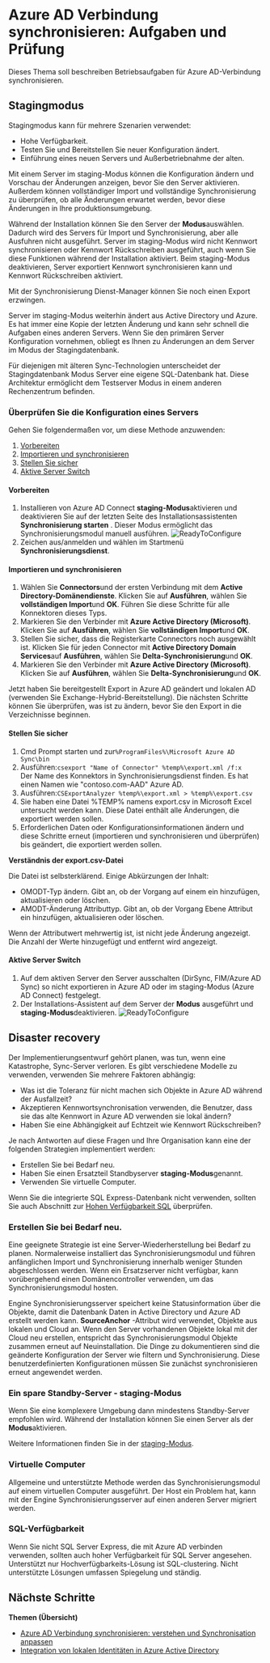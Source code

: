 <properties
   pageTitle="Azure AD Verbindung synchronisieren: Aufgaben und Hinweise | Microsoft Azure"
   description="Dieses Thema beschreibt Betriebsaufgaben Azure AD-Verbindung synchronisieren und zum Betrieb dieser Komponente vorbereiten."
   services="active-directory"
   documentationCenter=""
   authors="AndKjell"
   manager="femila"
   editor=""/>

<tags
   ms.service="active-directory"
   ms.devlang="na"
   ms.topic="article"
   ms.tgt_pltfrm="na"
   ms.workload="identity"
   ms.date="09/01/2016"
   ms.author="billmath"/>

# <a name="azure-ad-connect-sync-operational-tasks-and-consideration"></a>Azure AD Verbindung synchronisieren: Aufgaben und Prüfung
Dieses Thema soll beschreiben Betriebsaufgaben für Azure AD-Verbindung synchronisieren.

## <a name="staging-mode"></a>Stagingmodus
Stagingmodus kann für mehrere Szenarien verwendet:

-   Hohe Verfügbarkeit.
-   Testen Sie und Bereitstellen Sie neuer Konfiguration ändert.
-   Einführung eines neuen Servers und Außerbetriebnahme der alten.

Mit einem Server im staging-Modus können die Konfiguration ändern und Vorschau der Änderungen anzeigen, bevor Sie den Server aktivieren. Außerdem können vollständiger Import und vollständige Synchronisierung zu überprüfen, ob alle Änderungen erwartet werden, bevor diese Änderungen in Ihre produktionsumgebung.

Während der Installation können Sie den Server der **Modus**auswählen. Dadurch wird des Servers für Import und Synchronisierung, aber alle Ausfuhren nicht ausgeführt. Server im staging-Modus wird nicht Kennwort synchronisieren oder Kennwort Rückschreiben ausgeführt, auch wenn Sie diese Funktionen während der Installation aktiviert. Beim staging-Modus deaktivieren, Server exportiert Kennwort synchronisieren kann und Kennwort Rückschreiben aktiviert.

Mit der Synchronisierung Dienst-Manager können Sie noch einen Export erzwingen.

Server im staging-Modus weiterhin ändert aus Active Directory und Azure. Es hat immer eine Kopie der letzten Änderung und kann sehr schnell die Aufgaben eines anderen Servers. Wenn Sie den primären Server Konfiguration vornehmen, obliegt es Ihnen zu Änderungen an dem Server im Modus der Stagingdatenbank.

Für diejenigen mit älteren Sync-Technologien unterscheidet der Stagingdatenbank Modus Server eine eigene SQL-Datenbank hat. Diese Architektur ermöglicht dem Testserver Modus in einem anderen Rechenzentrum befinden.

### <a name="verify-the-configuration-of-a-server"></a>Überprüfen Sie die Konfiguration eines Servers
Gehen Sie folgendermaßen vor, um diese Methode anzuwenden:

1. [Vorbereiten](#prepare)
2. [Importieren und synchronisieren](#import-and-synchronize)
3. [Stellen Sie sicher](#verify)
4. [Aktive Server Switch](#switch-active-server)

#### <a name="prepare"></a>Vorbereiten

1. Installieren von Azure AD Connect **staging-Modus**aktivieren und deaktivieren Sie auf der letzten Seite des Installationsassistenten **Synchronisierung starten** . Dieser Modus ermöglicht das Synchronisierungsmodul manuell ausführen.
![ReadyToConfigure](./media/active-directory-aadconnectsync-operations/readytoconfigure.png)
2. Zeichen aus/anmelden und wählen im Startmenü **Synchronisierungsdienst**.

#### <a name="import-and-synchronize"></a>Importieren und synchronisieren

1. Wählen Sie **Connectors**und der ersten Verbindung mit dem **Active Directory-Domänendienste**. Klicken Sie auf **Ausführen**, wählen Sie **vollständigen Import**und **OK**. Führen Sie diese Schritte für alle Konnektoren dieses Typs.
2. Markieren Sie den Verbinder mit **Azure Active Directory (Microsoft)**. Klicken Sie auf **Ausführen**, wählen Sie **vollständigen Import**und **OK**.
3. Stellen Sie sicher, dass die Registerkarte Connectors noch ausgewählt ist. Klicken Sie für jeden Connector mit **Active Directory Domain Services**auf **Ausführen**, wählen Sie **Delta-Synchronisierung**und **OK**.
4. Markieren Sie den Verbinder mit **Azure Active Directory (Microsoft)**. Klicken Sie auf **Ausführen**, wählen Sie **Delta-Synchronisierung**und **OK**.

Jetzt haben Sie bereitgestellt Export in Azure AD geändert und lokalen AD (verwenden Sie Exchange-Hybrid-Bereitstellung). Die nächsten Schritte können Sie überprüfen, was ist zu ändern, bevor Sie den Export in die Verzeichnisse beginnen.

#### <a name="verify"></a>Stellen Sie sicher

1. Cmd Prompt starten und zur`%ProgramFiles%\Microsoft Azure AD Sync\bin`
2. Ausführen:`csexport "Name of Connector" %temp%\export.xml /f:x`  
Der Name des Konnektors in Synchronisierungsdienst finden. Es hat einen Namen wie "contoso.com-AAD" Azure AD.
3. Ausführen:`CSExportAnalyzer %temp%\export.xml > %temp%\export.csv`
4. Sie haben eine Datei %TEMP% namens export.csv in Microsoft Excel untersucht werden kann. Diese Datei enthält alle Änderungen, die exportiert werden sollen.
5. Erforderlichen Daten oder Konfigurationsinformationen ändern und diese Schritte erneut (importieren und synchronisieren und überprüfen) bis geändert, die exportiert werden sollen.

**Verständnis der export.csv-Datei**

Die Datei ist selbsterklärend. Einige Abkürzungen der Inhalt:

- OMODT-Typ ändern. Gibt an, ob der Vorgang auf einem ein hinzufügen, aktualisieren oder löschen.
- AMODT-Änderung Attributtyp. Gibt an, ob der Vorgang Ebene Attribut ein hinzufügen, aktualisieren oder löschen.

Wenn der Attributwert mehrwertig ist, ist nicht jede Änderung angezeigt. Die Anzahl der Werte hinzugefügt und entfernt wird angezeigt.

#### <a name="switch-active-server"></a>Aktive Server Switch

1. Auf dem aktiven Server den Server ausschalten (DirSync, FIM/Azure AD Sync) so nicht exportieren in Azure AD oder im staging-Modus (Azure AD Connect) festgelegt.
2. Der Installations-Assistent auf dem Server der **Modus** ausgeführt und **staging-Modus**deaktivieren.
![ReadyToConfigure](./media/active-directory-aadconnectsync-operations/additionaltasks.png)

## <a name="disaster-recovery"></a>Disaster recovery
Der Implementierungsentwurf gehört planen, was tun, wenn eine Katastrophe, Sync-Server verloren. Es gibt verschiedene Modelle zu verwenden, verwenden Sie mehrere Faktoren abhängig:

-   Was ist die Toleranz für nicht machen sich Objekte in Azure AD während der Ausfallzeit?
-   Akzeptieren Kennwortsynchronisation verwenden, die Benutzer, dass sie das alte Kennwort in Azure AD verwenden sie lokal ändern?
-   Haben Sie eine Abhängigkeit auf Echtzeit wie Kennwort Rückschreiben?

Je nach Antworten auf diese Fragen und Ihre Organisation kann eine der folgenden Strategien implementiert werden:

-   Erstellen Sie bei Bedarf neu.
-   Haben Sie einen Ersatzteil Standbyserver **staging-Modus**genannt.
-   Verwenden Sie virtuelle Computer.

Wenn Sie die integrierte SQL Express-Datenbank nicht verwenden, sollten Sie auch Abschnitt zur [Hohen Verfügbarkeit SQL](#sql-high-availability) überprüfen.

### <a name="rebuild-when-needed"></a>Erstellen Sie bei Bedarf neu.
Eine geeignete Strategie ist eine Server-Wiederherstellung bei Bedarf zu planen. Normalerweise installiert das Synchronisierungsmodul und führen anfänglichen Import und Synchronisierung innerhalb weniger Stunden abgeschlossen werden. Wenn ein Ersatzserver nicht verfügbar, kann vorübergehend einen Domänencontroller verwenden, um das Synchronisierungsmodul hosten.

Engine Synchronisierungsserver speichert keine Statusinformation über die Objekte, damit die Datenbank Daten in Active Directory und Azure AD erstellt werden kann. **SourceAnchor** -Attribut wird verwendet, Objekte aus lokalen und Cloud an. Wenn den Server vorhandenen Objekte lokal mit der Cloud neu erstellen, entspricht das Synchronisierungsmodul Objekte zusammen erneut auf Neuinstallation. Die Dinge zu dokumentieren sind die geänderte Konfiguration der Server wie filtern und Synchronisierung. Diese benutzerdefinierten Konfigurationen müssen Sie zunächst synchronisieren erneut angewendet werden.

### <a name="have-a-spare-standby-server---staging-mode"></a>Ein spare Standby-Server - staging-Modus
Wenn Sie eine komplexere Umgebung dann mindestens Standby-Server empfohlen wird. Während der Installation können Sie einen Server als der **Modus**aktivieren.

Weitere Informationen finden Sie in der [staging-Modus](#staging-mode).

### <a name="use-virtual-machines"></a>Virtuelle Computer
Allgemeine und unterstützte Methode werden das Synchronisierungsmodul auf einem virtuellen Computer ausgeführt. Der Host ein Problem hat, kann mit der Engine Synchronisierungsserver auf einen anderen Server migriert werden.

### <a name="sql-high-availability"></a>SQL-Verfügbarkeit
Wenn Sie nicht SQL Server Express, die mit Azure AD verbinden verwenden, sollten auch hoher Verfügbarkeit für SQL Server angesehen. Unterstützt nur Hochverfügbarkeits-Lösung ist SQL-clustering. Nicht unterstützte Lösungen umfassen Spiegelung und ständig.

## <a name="next-steps"></a>Nächste Schritte

**Themen (Übersicht)**  

- [Azure AD Verbindung synchronisieren: verstehen und Synchronisation anpassen](active-directory-aadconnectsync-whatis.md)  
- [Integration von lokalen Identitäten in Azure Active Directory](active-directory-aadconnect.md)  
